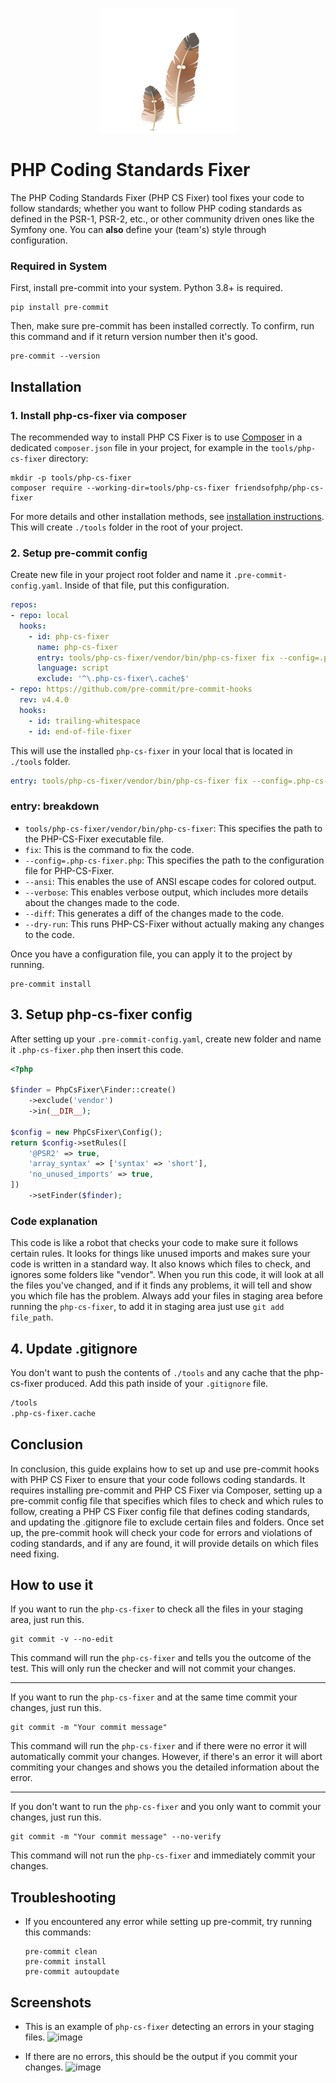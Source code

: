<p align="center">
    <a href="https://cs.symfony.com">
        <img src="https://github.com/PHP-CS-Fixer/PHP-CS-Fixer/raw/master/logo.png" title="PHP CS Fixer" alt="PHP CS Fixer logo">
    </a>
</p>

PHP Coding Standards Fixer
==========================

The PHP Coding Standards Fixer (PHP CS Fixer) tool fixes your code to follow standards;
whether you want to follow PHP coding standards as defined in the PSR-1, PSR-2, etc.,
or other community driven ones like the Symfony one.
You can **also** define your (team's) style through configuration.

### Required in System

First, install pre-commit into your system. Python 3.8+ is required.

```console
pip install pre-commit
```

Then, make sure pre-commit has been installed correctly.
To confirm, run this command and if it return version number then it's good.

```console
pre-commit --version
```

## Installation

### 1. Install php-cs-fixer via composer
The recommended way to install PHP CS Fixer is to use [Composer](https://getcomposer.org/download/)
in a dedicated `composer.json` file in your project, for example in the
`tools/php-cs-fixer` directory:

```console
mkdir -p tools/php-cs-fixer
composer require --working-dir=tools/php-cs-fixer friendsofphp/php-cs-fixer
```

For more details and other installation methods, see [installation instructions](./doc/installation.rst).
This will create `./tools` folder in the root of your project.

### 2. Setup pre-commit config
Create new file in your project root folder and name it `.pre-commit-config.yaml`.
Inside of that file, put this configuration.

```yaml
repos:
- repo: local
  hooks:
    - id: php-cs-fixer
      name: php-cs-fixer
      entry: tools/php-cs-fixer/vendor/bin/php-cs-fixer fix --config=.php-cs-fixer.php --ansi --verbose --diff --dry-run
      language: script
      exclude: '^\.php-cs-fixer\.cache$'
- repo: https://github.com/pre-commit/pre-commit-hooks
  rev: v4.4.0
  hooks:
    - id: trailing-whitespace
    - id: end-of-file-fixer
```

This will use the installed `php-cs-fixer` in your local that is located in `./tools` folder.

```yaml
entry: tools/php-cs-fixer/vendor/bin/php-cs-fixer fix --config=.php-cs-fixer.php --ansi --verbose --diff --dry-run
```

### entry: breakdown

- `tools/php-cs-fixer/vendor/bin/php-cs-fixer`: This specifies the path to the PHP-CS-Fixer executable file.
- `fix`: This is the command to fix the code.
- `--config=.php-cs-fixer.php`: This specifies the path to the configuration file for PHP-CS-Fixer.
- `--ansi`: This enables the use of ANSI escape codes for colored output.
- `--verbose`: This enables verbose output, which includes more details about the changes made to the code.
- `--diff`: This generates a diff of the changes made to the code.
- `--dry-run`: This runs PHP-CS-Fixer without actually making any changes to the code.

Once you have a configuration file, you can apply it to the project by running.

```console
pre-commit install
```

## 3. Setup php-cs-fixer config
After setting up your `.pre-commit-config.yaml`, create new folder and name it `.php-cs-fixer.php` then insert this code.

```php
<?php

$finder = PhpCsFixer\Finder::create()
    ->exclude('vendor')
    ->in(__DIR__);

$config = new PhpCsFixer\Config();
return $config->setRules([
    '@PSR2' => true,
    'array_syntax' => ['syntax' => 'short'],
    'no_unused_imports' => true,
])
    ->setFinder($finder);
```

### Code explanation
This code is like a robot that checks your code to make sure it follows certain rules. It looks for things like unused imports and makes sure your code is written in a standard way. It also knows which files to check, and ignores some folders like "vendor". When you run this code, it will look at all the files you've changed, and if it finds any problems, it will tell and show you which file has the problem. Always add your files in staging area before running the `php-cs-fixer`, to add it in staging area just use `git add file_path`.


## 4. Update .gitignore
You don't want to push the contents of `./tools` and any cache that the php-cs-fixer produced.
Add this path inside of your `.gitignore` file.

```bash
/tools
.php-cs-fixer.cache
```

## Conclusion
In conclusion, this guide explains how to set up and use pre-commit hooks with PHP CS Fixer to ensure that your code follows coding standards. It requires installing pre-commit and PHP CS Fixer via Composer, setting up a pre-commit config file that specifies which files to check and which rules to follow, creating a PHP CS Fixer config file that defines coding standards, and updating the .gitignore file to exclude certain files and folders. Once set up, the pre-commit hook will check your code for errors and violations of coding standards, and if any are found, it will provide details on which files need fixing.

## How to use it
If you want to run the `php-cs-fixer` to check all the files in your staging area, just run this.

```console
git commit -v --no-edit
```

This command will run the `php-cs-fixer` and tells you the outcome of the test. This will only run the checker and will not commit your changes.

---

If you want to run the `php-cs-fixer` and at the same time commit your changes, just run this.

```console
git commit -m "Your commit message"
```

This command will run the `php-cs-fixer` and if there were no error it will automatically commit your changes. However, if there's an error it will abort commiting your changes and shows you the detailed information about the error.

---

If you don't want to run the `php-cs-fixer` and you only want to commit your changes, just run this.

```console
git commit -m "Your commit message" --no-verify
```

This command will not run the `php-cs-fixer` and immediately commit your changes.

## Troubleshooting
- If you encountered any error while setting up pre-commit, try running this commands:
  ```console
  pre-commit clean
  pre-commit install
  pre-commit autoupdate
  ```

## Screenshots
- This is an example of `php-cs-fixer` detecting an errors in your staging files.
![image](https://user-images.githubusercontent.com/104751512/236423214-6d183e1c-e0e4-4dfb-a8a9-b900386e4d8d.png)

- If there are no errors, this should be the output if you commit your changes.
![image](https://user-images.githubusercontent.com/104751512/236424256-4ac40ec2-f1b3-4539-9964-d1b676e246de.png)
